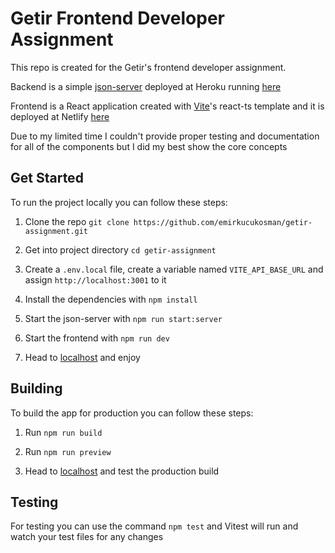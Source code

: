 # Getir Frontend Developer Assignment

This repo is created for the Getir's frontend developer assignment.

Backend is a simple [json-server](https://github.com/typicode/json-server) deployed at Heroku running [here](https://emir-getir-assignment.herokuapp.com)

Frontend is a React application created with [Vite](https://vitejs.dev/)'s react-ts template and it is deployed at Netlify [here](https://calm-truffle-58e58c.netlify.app/)

Due to my limited time I couldn't provide proper testing and documentation for all of the components but I did my best show the core concepts

## Get Started

To run the project locally you can follow these steps:

1. Clone the repo
   `git clone https://github.com/emirkucukosman/getir-assignment.git`

2. Get into project directory `cd getir-assignment`

3. Create a `.env.local` file, create a variable named `VITE_API_BASE_URL` and assign `http://localhost:3001` to it

4. Install the dependencies with `npm install`

5. Start the json-server with `npm run start:server`

6. Start the frontend with `npm run dev`

7. Head to [localhost](http://localhost:3000) and enjoy

## Building

To build the app for production you can follow these steps:

1. Run `npm run build`

2. Run `npm run preview`

3. Head to [localhost](http://localhost:3000) and test the production build

## Testing

For testing you can use the command `npm test` and Vitest will run and watch your test files for any changes
